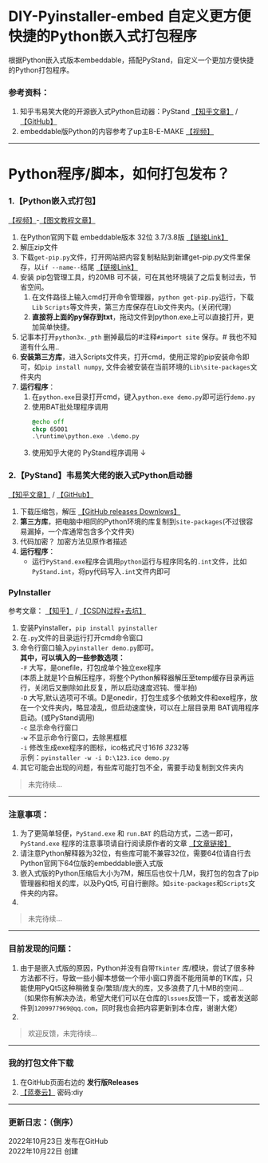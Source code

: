 # DIY-Pyinstaller-embed 自定义更方便快捷的Python嵌入式打包程序  
根据Python嵌入式版本embeddable，搭配PyStand，自定义一个更加方便快捷的Python打包程序。

### 参考资料：
1. 知乎韦易笑大佬的开源嵌入式Python启动器：PyStand  [【知乎文章】](https://www.zhihu.com/question/48776632/answer/2336654649) / [【GitHub】](https://github.com/skywind3000/PyStand)  
2. embeddable版Python的内容参考了up主B-E-MAKE [【视频】](https://www.bilibili.com/video/BV1684y1z7Nj)

---
# Python程序/脚本，如何打包发布？
### **1.【Python嵌入式打包】**  
[【视频】](https://www.bilibili.com/video/BV1684y1z7Nj)-[【图文教程文章】](https://www.cnblogs.com/BEMAKE/p/16806999.html)  
1. 在Python官网下载 embeddable版本 32位 3.7/3.8版 [【链接Link】](https://www.python.org/downloads/windows/)
2. 解压zip文件
3. 下载`get-pip.py`文件，打开网站把内容复制粘贴到新建get-pip.py文件里保存，以`if --name--`结尾  [【链接Link】](https://bootstrap.pypa.io/get-pip.py)
4. 安装 pip包管理工具，约20MB 可不装，可在其他环境装了之后复制过去，节省空间。  
    1. 在文件路径上输入cmd打开命令管理器，`python get-pip.py`运行，下载`Lib` `Scripts`等文件夹，第三方库保存在Lib文件夹内。(关闭代理)
    2. **直接将上面的py保存到txt**，拖动文件到python.exe上可以直接打开，更加简单快捷。  
5. 记事本打开`python3x._pth` 删掉最后的#注释`#import site` 保存。# 我也不知道有什么用..  
6. **安装第三方库**，进入Scripts文件夹，打开cmd，使用正常的pip安装命令即可，如`pip install numpy`, 文件会被安装在当前环境的`Lib\site-packages`文件夹内
7. **运行程序**：
   1. 在`python.exe`目录打开cmd，键入`python.exe demo.py`即可运行`demo.py`
   2. 使用BAT批处理程序调用
        ```bat
        @echo off
        chcp 65001
        .\runtime\python.exe .\demo.py
        ```
   3. 使用知乎大佬的 PyStand程序调用 ↓ 


### **2.【PyStand】韦易笑大佬的嵌入式Python启动器**
[【知乎文章】](https://www.zhihu.com/question/48776632/answer/2336654649) / [【GitHub】](https://github.com/skywind3000/PyStand)  
1. 下载压缩包，解压 [【GitHub releases Downlows】](https://github.com/skywind3000/PyStand/releases)
2. **第三方库**，把电脑中相同的Python环境的库复制到`site-packages`(不过很容易漏掉，一个库通常包含多个文件夹)
3. 代码加密？ 加密方法见原作者描述
4. **运行程序**：
   - 运行`PyStand.exe`程序会调用`python`运行与程序同名的`.int`文件，比如`PyStand.int`，将py代码写入`.int`文件内即可
### PyInstaller
参考文章： [【知乎】](https://zhuanlan.zhihu.com/p/470301078) / [【CSDN过程+去坑】](https://blog.csdn.net/hdudb/article/details/122055537)  
1. 安装Pyinstaller，`pip install pyinstaller`
2. 在`.py`文件的目录运行打开cmd命令窗口
3. 命令行窗口输入`pyinstaller demo.py`即可。  
**其中，可以填入的一些参数选项：**  
`-F` 大写，是onefile，打包成单个独立exe程序  
(本质上就是1个自解压程序，将整个Python解释器解压至temp缓存目录再运行，关闭后又删除如此反复，所以启动速度迟钝、慢半拍)  
`-D` 大写,默认选项可不填。D是onedir，打包生成多个依赖文件和exe程序，放在一个文件夹内，略显凌乱，但启动速度快，可以在上层目录用 BAT调用程序启动。(或PyStand调用)  
`-c` 显示命令行窗口  
`-w` 不显示命令行窗口，去除黑框框  
`-i` 修改生成exe程序的图标，ico格式尺寸16*16 32*32等  
示例：`pyinstaller -w -i D:\123.ico demo.py`  
4. 其它可能会出现的问题，有些库可能打包不全，需要手动复制到文件夹内  

> 未完待续...

---

### 注意事项：
1. 为了更简单轻便，`PyStand.exe` 和 `run.BAT` 的启动方式，二选一即可，`PyStand.exe` 程序的注意事项请自行阅读原作者的文章 [【文章链接】](https://www.zhihu.com/question/48776632/answer/2336654649)  
2. 请注意Python解释器为32位，有些库可能不兼容32位，需要64位请自行去Python官网下64位版的embeddable嵌入式版  
3. 嵌入式版的Python压缩后大小为7M，解压后也仅十几M，我打包的包含了pip管理器和相关的库，以及PyQt5, 可自行删除。如`site-packages`和`Scripts`文件夹的内容。  
4.


> 未完待续...

---
### 目前发现的问题：
1. 由于是嵌入式版的原因，Python并没有自带`Tkinter` 库/模块，尝试了很多种方法都不行，导致一些小脚本想做一个带小窗口界面不能用简单的TK库，只能使用PyQt5这种稍微复杂/繁琐/庞大的库，又多浪费了几十MB的空间...  
（如果你有解决办法，希望大佬们可以在仓库的`lssues`反馈一下，或者发送邮件到`1209977969@qq.com`，同时我也会把内容更新到本仓库，谢谢大佬）  
2. 

> 欢迎反馈，未完待续...


---
### 我的打包文件下载
1. 在GitHub页面右边的 **发行版Releases**  
2. [【蓝奏云】](https://wwt.lanzoue.com/iE2XZ0eeqexc) 密码:diy  


---

### 更新日志：（倒序）  
2022年10月23日 发布在GitHub  
2022年10月22日 创建  




